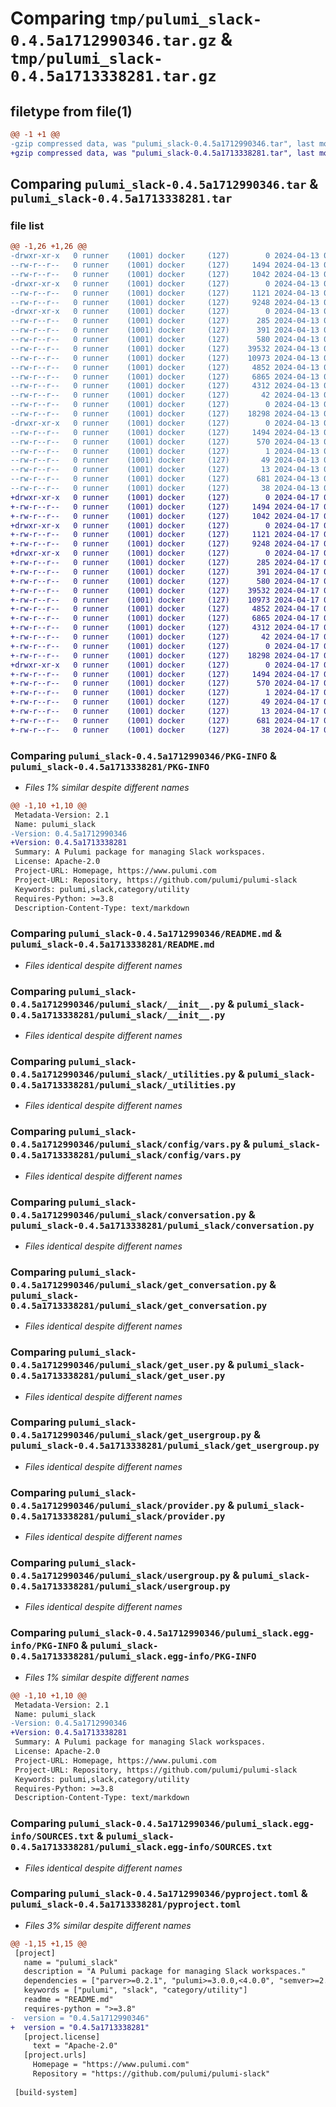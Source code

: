 # Comparing `tmp/pulumi_slack-0.4.5a1712990346.tar.gz` & `tmp/pulumi_slack-0.4.5a1713338281.tar.gz`

## filetype from file(1)

```diff
@@ -1 +1 @@
-gzip compressed data, was "pulumi_slack-0.4.5a1712990346.tar", last modified: Sat Apr 13 06:46:00 2024, max compression
+gzip compressed data, was "pulumi_slack-0.4.5a1713338281.tar", last modified: Wed Apr 17 07:40:32 2024, max compression
```

## Comparing `pulumi_slack-0.4.5a1712990346.tar` & `pulumi_slack-0.4.5a1713338281.tar`

### file list

```diff
@@ -1,26 +1,26 @@
-drwxr-xr-x   0 runner    (1001) docker     (127)        0 2024-04-13 06:46:00.358692 pulumi_slack-0.4.5a1712990346/
--rw-r--r--   0 runner    (1001) docker     (127)     1494 2024-04-13 06:46:00.358692 pulumi_slack-0.4.5a1712990346/PKG-INFO
--rw-r--r--   0 runner    (1001) docker     (127)     1042 2024-04-13 06:45:54.000000 pulumi_slack-0.4.5a1712990346/README.md
-drwxr-xr-x   0 runner    (1001) docker     (127)        0 2024-04-13 06:46:00.358692 pulumi_slack-0.4.5a1712990346/pulumi_slack/
--rw-r--r--   0 runner    (1001) docker     (127)     1121 2024-04-13 06:45:54.000000 pulumi_slack-0.4.5a1712990346/pulumi_slack/__init__.py
--rw-r--r--   0 runner    (1001) docker     (127)     9248 2024-04-13 06:45:54.000000 pulumi_slack-0.4.5a1712990346/pulumi_slack/_utilities.py
-drwxr-xr-x   0 runner    (1001) docker     (127)        0 2024-04-13 06:46:00.358692 pulumi_slack-0.4.5a1712990346/pulumi_slack/config/
--rw-r--r--   0 runner    (1001) docker     (127)      285 2024-04-13 06:45:54.000000 pulumi_slack-0.4.5a1712990346/pulumi_slack/config/__init__.py
--rw-r--r--   0 runner    (1001) docker     (127)      391 2024-04-13 06:45:54.000000 pulumi_slack-0.4.5a1712990346/pulumi_slack/config/__init__.pyi
--rw-r--r--   0 runner    (1001) docker     (127)      580 2024-04-13 06:45:54.000000 pulumi_slack-0.4.5a1712990346/pulumi_slack/config/vars.py
--rw-r--r--   0 runner    (1001) docker     (127)    39532 2024-04-13 06:45:54.000000 pulumi_slack-0.4.5a1712990346/pulumi_slack/conversation.py
--rw-r--r--   0 runner    (1001) docker     (127)    10973 2024-04-13 06:45:54.000000 pulumi_slack-0.4.5a1712990346/pulumi_slack/get_conversation.py
--rw-r--r--   0 runner    (1001) docker     (127)     4852 2024-04-13 06:45:54.000000 pulumi_slack-0.4.5a1712990346/pulumi_slack/get_user.py
--rw-r--r--   0 runner    (1001) docker     (127)     6865 2024-04-13 06:45:54.000000 pulumi_slack-0.4.5a1712990346/pulumi_slack/get_usergroup.py
--rw-r--r--   0 runner    (1001) docker     (127)     4312 2024-04-13 06:45:54.000000 pulumi_slack-0.4.5a1712990346/pulumi_slack/provider.py
--rw-r--r--   0 runner    (1001) docker     (127)       42 2024-04-13 06:45:54.000000 pulumi_slack-0.4.5a1712990346/pulumi_slack/pulumi-plugin.json
--rw-r--r--   0 runner    (1001) docker     (127)        0 2024-04-13 06:45:54.000000 pulumi_slack-0.4.5a1712990346/pulumi_slack/py.typed
--rw-r--r--   0 runner    (1001) docker     (127)    18298 2024-04-13 06:45:54.000000 pulumi_slack-0.4.5a1712990346/pulumi_slack/usergroup.py
-drwxr-xr-x   0 runner    (1001) docker     (127)        0 2024-04-13 06:46:00.358692 pulumi_slack-0.4.5a1712990346/pulumi_slack.egg-info/
--rw-r--r--   0 runner    (1001) docker     (127)     1494 2024-04-13 06:46:00.000000 pulumi_slack-0.4.5a1712990346/pulumi_slack.egg-info/PKG-INFO
--rw-r--r--   0 runner    (1001) docker     (127)      570 2024-04-13 06:46:00.000000 pulumi_slack-0.4.5a1712990346/pulumi_slack.egg-info/SOURCES.txt
--rw-r--r--   0 runner    (1001) docker     (127)        1 2024-04-13 06:46:00.000000 pulumi_slack-0.4.5a1712990346/pulumi_slack.egg-info/dependency_links.txt
--rw-r--r--   0 runner    (1001) docker     (127)       49 2024-04-13 06:46:00.000000 pulumi_slack-0.4.5a1712990346/pulumi_slack.egg-info/requires.txt
--rw-r--r--   0 runner    (1001) docker     (127)       13 2024-04-13 06:46:00.000000 pulumi_slack-0.4.5a1712990346/pulumi_slack.egg-info/top_level.txt
--rw-r--r--   0 runner    (1001) docker     (127)      681 2024-04-13 06:45:54.000000 pulumi_slack-0.4.5a1712990346/pyproject.toml
--rw-r--r--   0 runner    (1001) docker     (127)       38 2024-04-13 06:46:00.358692 pulumi_slack-0.4.5a1712990346/setup.cfg
+drwxr-xr-x   0 runner    (1001) docker     (127)        0 2024-04-17 07:40:32.140221 pulumi_slack-0.4.5a1713338281/
+-rw-r--r--   0 runner    (1001) docker     (127)     1494 2024-04-17 07:40:32.140221 pulumi_slack-0.4.5a1713338281/PKG-INFO
+-rw-r--r--   0 runner    (1001) docker     (127)     1042 2024-04-17 07:40:25.000000 pulumi_slack-0.4.5a1713338281/README.md
+drwxr-xr-x   0 runner    (1001) docker     (127)        0 2024-04-17 07:40:32.140221 pulumi_slack-0.4.5a1713338281/pulumi_slack/
+-rw-r--r--   0 runner    (1001) docker     (127)     1121 2024-04-17 07:40:25.000000 pulumi_slack-0.4.5a1713338281/pulumi_slack/__init__.py
+-rw-r--r--   0 runner    (1001) docker     (127)     9248 2024-04-17 07:40:25.000000 pulumi_slack-0.4.5a1713338281/pulumi_slack/_utilities.py
+drwxr-xr-x   0 runner    (1001) docker     (127)        0 2024-04-17 07:40:32.140221 pulumi_slack-0.4.5a1713338281/pulumi_slack/config/
+-rw-r--r--   0 runner    (1001) docker     (127)      285 2024-04-17 07:40:25.000000 pulumi_slack-0.4.5a1713338281/pulumi_slack/config/__init__.py
+-rw-r--r--   0 runner    (1001) docker     (127)      391 2024-04-17 07:40:25.000000 pulumi_slack-0.4.5a1713338281/pulumi_slack/config/__init__.pyi
+-rw-r--r--   0 runner    (1001) docker     (127)      580 2024-04-17 07:40:25.000000 pulumi_slack-0.4.5a1713338281/pulumi_slack/config/vars.py
+-rw-r--r--   0 runner    (1001) docker     (127)    39532 2024-04-17 07:40:25.000000 pulumi_slack-0.4.5a1713338281/pulumi_slack/conversation.py
+-rw-r--r--   0 runner    (1001) docker     (127)    10973 2024-04-17 07:40:25.000000 pulumi_slack-0.4.5a1713338281/pulumi_slack/get_conversation.py
+-rw-r--r--   0 runner    (1001) docker     (127)     4852 2024-04-17 07:40:25.000000 pulumi_slack-0.4.5a1713338281/pulumi_slack/get_user.py
+-rw-r--r--   0 runner    (1001) docker     (127)     6865 2024-04-17 07:40:25.000000 pulumi_slack-0.4.5a1713338281/pulumi_slack/get_usergroup.py
+-rw-r--r--   0 runner    (1001) docker     (127)     4312 2024-04-17 07:40:25.000000 pulumi_slack-0.4.5a1713338281/pulumi_slack/provider.py
+-rw-r--r--   0 runner    (1001) docker     (127)       42 2024-04-17 07:40:25.000000 pulumi_slack-0.4.5a1713338281/pulumi_slack/pulumi-plugin.json
+-rw-r--r--   0 runner    (1001) docker     (127)        0 2024-04-17 07:40:25.000000 pulumi_slack-0.4.5a1713338281/pulumi_slack/py.typed
+-rw-r--r--   0 runner    (1001) docker     (127)    18298 2024-04-17 07:40:25.000000 pulumi_slack-0.4.5a1713338281/pulumi_slack/usergroup.py
+drwxr-xr-x   0 runner    (1001) docker     (127)        0 2024-04-17 07:40:32.140221 pulumi_slack-0.4.5a1713338281/pulumi_slack.egg-info/
+-rw-r--r--   0 runner    (1001) docker     (127)     1494 2024-04-17 07:40:32.000000 pulumi_slack-0.4.5a1713338281/pulumi_slack.egg-info/PKG-INFO
+-rw-r--r--   0 runner    (1001) docker     (127)      570 2024-04-17 07:40:32.000000 pulumi_slack-0.4.5a1713338281/pulumi_slack.egg-info/SOURCES.txt
+-rw-r--r--   0 runner    (1001) docker     (127)        1 2024-04-17 07:40:32.000000 pulumi_slack-0.4.5a1713338281/pulumi_slack.egg-info/dependency_links.txt
+-rw-r--r--   0 runner    (1001) docker     (127)       49 2024-04-17 07:40:32.000000 pulumi_slack-0.4.5a1713338281/pulumi_slack.egg-info/requires.txt
+-rw-r--r--   0 runner    (1001) docker     (127)       13 2024-04-17 07:40:32.000000 pulumi_slack-0.4.5a1713338281/pulumi_slack.egg-info/top_level.txt
+-rw-r--r--   0 runner    (1001) docker     (127)      681 2024-04-17 07:40:25.000000 pulumi_slack-0.4.5a1713338281/pyproject.toml
+-rw-r--r--   0 runner    (1001) docker     (127)       38 2024-04-17 07:40:32.140221 pulumi_slack-0.4.5a1713338281/setup.cfg
```

### Comparing `pulumi_slack-0.4.5a1712990346/PKG-INFO` & `pulumi_slack-0.4.5a1713338281/PKG-INFO`

 * *Files 1% similar despite different names*

```diff
@@ -1,10 +1,10 @@
 Metadata-Version: 2.1
 Name: pulumi_slack
-Version: 0.4.5a1712990346
+Version: 0.4.5a1713338281
 Summary: A Pulumi package for managing Slack workspaces.
 License: Apache-2.0
 Project-URL: Homepage, https://www.pulumi.com
 Project-URL: Repository, https://github.com/pulumi/pulumi-slack
 Keywords: pulumi,slack,category/utility
 Requires-Python: >=3.8
 Description-Content-Type: text/markdown
```

### Comparing `pulumi_slack-0.4.5a1712990346/README.md` & `pulumi_slack-0.4.5a1713338281/README.md`

 * *Files identical despite different names*

### Comparing `pulumi_slack-0.4.5a1712990346/pulumi_slack/__init__.py` & `pulumi_slack-0.4.5a1713338281/pulumi_slack/__init__.py`

 * *Files identical despite different names*

### Comparing `pulumi_slack-0.4.5a1712990346/pulumi_slack/_utilities.py` & `pulumi_slack-0.4.5a1713338281/pulumi_slack/_utilities.py`

 * *Files identical despite different names*

### Comparing `pulumi_slack-0.4.5a1712990346/pulumi_slack/config/vars.py` & `pulumi_slack-0.4.5a1713338281/pulumi_slack/config/vars.py`

 * *Files identical despite different names*

### Comparing `pulumi_slack-0.4.5a1712990346/pulumi_slack/conversation.py` & `pulumi_slack-0.4.5a1713338281/pulumi_slack/conversation.py`

 * *Files identical despite different names*

### Comparing `pulumi_slack-0.4.5a1712990346/pulumi_slack/get_conversation.py` & `pulumi_slack-0.4.5a1713338281/pulumi_slack/get_conversation.py`

 * *Files identical despite different names*

### Comparing `pulumi_slack-0.4.5a1712990346/pulumi_slack/get_user.py` & `pulumi_slack-0.4.5a1713338281/pulumi_slack/get_user.py`

 * *Files identical despite different names*

### Comparing `pulumi_slack-0.4.5a1712990346/pulumi_slack/get_usergroup.py` & `pulumi_slack-0.4.5a1713338281/pulumi_slack/get_usergroup.py`

 * *Files identical despite different names*

### Comparing `pulumi_slack-0.4.5a1712990346/pulumi_slack/provider.py` & `pulumi_slack-0.4.5a1713338281/pulumi_slack/provider.py`

 * *Files identical despite different names*

### Comparing `pulumi_slack-0.4.5a1712990346/pulumi_slack/usergroup.py` & `pulumi_slack-0.4.5a1713338281/pulumi_slack/usergroup.py`

 * *Files identical despite different names*

### Comparing `pulumi_slack-0.4.5a1712990346/pulumi_slack.egg-info/PKG-INFO` & `pulumi_slack-0.4.5a1713338281/pulumi_slack.egg-info/PKG-INFO`

 * *Files 1% similar despite different names*

```diff
@@ -1,10 +1,10 @@
 Metadata-Version: 2.1
 Name: pulumi_slack
-Version: 0.4.5a1712990346
+Version: 0.4.5a1713338281
 Summary: A Pulumi package for managing Slack workspaces.
 License: Apache-2.0
 Project-URL: Homepage, https://www.pulumi.com
 Project-URL: Repository, https://github.com/pulumi/pulumi-slack
 Keywords: pulumi,slack,category/utility
 Requires-Python: >=3.8
 Description-Content-Type: text/markdown
```

### Comparing `pulumi_slack-0.4.5a1712990346/pulumi_slack.egg-info/SOURCES.txt` & `pulumi_slack-0.4.5a1713338281/pulumi_slack.egg-info/SOURCES.txt`

 * *Files identical despite different names*

### Comparing `pulumi_slack-0.4.5a1712990346/pyproject.toml` & `pulumi_slack-0.4.5a1713338281/pyproject.toml`

 * *Files 3% similar despite different names*

```diff
@@ -1,15 +1,15 @@
 [project]
   name = "pulumi_slack"
   description = "A Pulumi package for managing Slack workspaces."
   dependencies = ["parver>=0.2.1", "pulumi>=3.0.0,<4.0.0", "semver>=2.8.1"]
   keywords = ["pulumi", "slack", "category/utility"]
   readme = "README.md"
   requires-python = ">=3.8"
-  version = "0.4.5a1712990346"
+  version = "0.4.5a1713338281"
   [project.license]
     text = "Apache-2.0"
   [project.urls]
     Homepage = "https://www.pulumi.com"
     Repository = "https://github.com/pulumi/pulumi-slack"
 
 [build-system]
```


